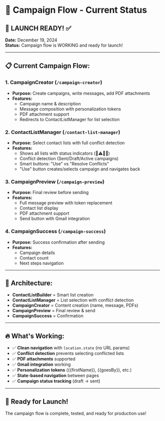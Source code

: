 # 🚀 Campaign Flow - Current Status

## 🎯 **LAUNCH READY!** ✅

**Date:** December 19, 2024  
**Status:** Campaign flow is WORKING and ready for launch!

---

## 📋 **Current Campaign Flow:**

### **1. CampaignCreator** (`/campaign-creator`)
- **Purpose:** Create campaigns, write messages, add PDF attachments
- **Features:** 
  - Campaign name & description
  - Message composition with personalization tokens
  - PDF attachment support
  - Redirects to ContactListManager for list selection

### **2. ContactListManager** (`/contact-list-manager`) 
- **Purpose:** Select contact lists with full conflict detection
- **Features:**
  - Shows all lists with status indicators (🚨⚠️🔄✅)
  - Conflict detection (Sent/Draft/Active campaigns)
  - Smart buttons: "Use" vs "Resolve Conflicts"
  - "Use" button creates/selects campaign and navigates back

### **3. CampaignPreview** (`/campaign-preview`)
- **Purpose:** Final review before sending
- **Features:**
  - Full message preview with token replacement
  - Contact list display
  - PDF attachment support
  - Send button with Gmail integration

### **4. CampaignSuccess** (`/campaign-success`)
- **Purpose:** Success confirmation after sending
- **Features:**
  - Campaign details
  - Contact count
  - Next steps navigation

---

## 🎨 **Architecture:**

- **ContactListBuilder** = Smart list creation
- **ContactListManager** = List selection with conflict detection  
- **CampaignCreator** = Content creation (name, message, PDFs)
- **CampaignPreview** = Final review & send
- **CampaignSuccess** = Confirmation

---

## 🔥 **What's Working:**

- ✅ **Clean navigation** with `location.state` (no URL params)
- ✅ **Conflict detection** prevents selecting conflicted lists
- ✅ **PDF attachments** supported
- ✅ **Gmail integration** working
- ✅ **Personalization tokens** ({{firstName}}, {{goesBy}}, etc.)
- ✅ **State-based navigation** between pages
- ✅ **Campaign status tracking** (draft → sent)

---

## 🚀 **Ready for Launch!**

The campaign flow is complete, tested, and ready for production use!
